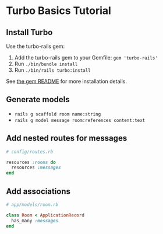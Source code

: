 # Turbo Basics Tutorial

## Install Turbo

Use the turbo-rails gem:

 1. Add the turbo-rails gem to your Gemfile: `gem 'turbo-rails'`
 1. Run `./bin/bundle install`
 1. Run `./bin/rails turbo:install`

See [the gem README](https://github.com/hotwired/turbo-rails#installation) for more installation details.

## Generate models

 - `rails g scaffold room name:string`
 - `rails g model message room:references content:text`

## Add nested routes for messages

```ruby
# config/routes.rb

resources :rooms do
  resources :messages
end
```

## Add associations

```ruby
# app/models/room.rb

class Room < ApplicationRecord
  has_many :messages
end
```
